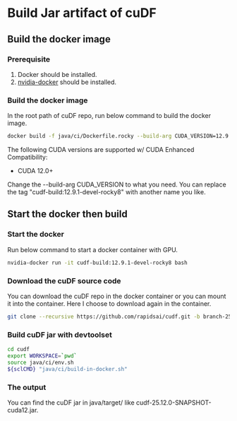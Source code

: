 # Build Jar artifact of cuDF

## Build the docker image

### Prerequisite

1. Docker should be installed.
2. [nvidia-docker](https://github.com/NVIDIA/nvidia-docker) should be installed.

### Build the docker image

In the root path of cuDF repo, run below command to build the docker image.
```bash
docker build -f java/ci/Dockerfile.rocky --build-arg CUDA_VERSION=12.9.1 -t cudf-build:12.9.1-devel-rocky8 .
```

The following CUDA versions are supported w/ CUDA Enhanced Compatibility:
* CUDA 12.0+

Change the --build-arg CUDA_VERSION to what you need.
You can replace the tag "cudf-build:12.9.1-devel-rocky8" with another name you like.

## Start the docker then build

### Start the docker

Run below command to start a docker container with GPU.
```bash
nvidia-docker run -it cudf-build:12.9.1-devel-rocky8 bash
```

### Download the cuDF source code

You can download the cuDF repo in the docker container or you can mount it into the container.
Here I choose to download again in the container.
```bash
git clone --recursive https://github.com/rapidsai/cudf.git -b branch-25.12
```

### Build cuDF jar with devtoolset

```bash
cd cudf
export WORKSPACE=`pwd`
source java/ci/env.sh
${sclCMD} "java/ci/build-in-docker.sh"
```

### The output

You can find the cuDF jar in java/target/ like cudf-25.12.0-SNAPSHOT-cuda12.jar.
